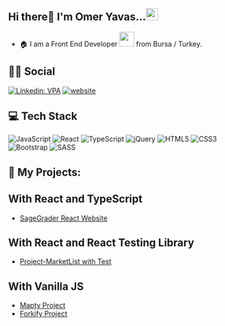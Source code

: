 ## Hi there👋 I'm Omer Yavas...<img src="https://media.giphy.com/media/hvRJCLFzcasrR4ia7z/giphy.gif" width="25px">
- :house: I am a Front End Developer <img src="https://media.giphy.com/media/WUlplcMpOCEmTGBtBW/giphy.gif" width="30"> from Bursa / Turkey.

## :man::woman: Social
[![Linkedin: VPA](https://img.shields.io/badge/linkedin-%230077B5.svg?&style=for-the-badge&logo=linkedin&logoColor=white)](https://www.linkedin.com/in/%C3%B6mer-yava%C5%9F-6602b4228/)
[![website](https://img.shields.io/badge/gmail-f1f2f6.svg?&style=for-the-badge&logo=gmail&logoColor=red)](mailto:omeryavas.pro@gmail.com)


## 💻 Tech Stack

![JavaScript](https://img.shields.io/badge/javascript-%23323330.svg?style=flat&logo=javascript&logoColor=%23F7DF1E) ![React](https://img.shields.io/badge/react-%2320232a.svg?style=flat&logo=react&logoColor=%2361DAFB) ![TypeScript](https://shields.io/badge/TypeScript-3178C6?logo=TypeScript&logoColor=FFF&style=flat-square) ![jQuery](https://img.shields.io/badge/jquery-%230769AD.svg?style=flat&logo=jquery&logoColor=white) ![HTML5](https://img.shields.io/badge/html5-%23E34F26.svg?style=flat&logo=html5&logoColor=white) ![CSS3](https://img.shields.io/badge/css3-%231572B6.svg?style=flat&logo=css3&logoColor=white) ![Bootstrap](https://img.shields.io/badge/bootstrap-%23563D7C.svg?style=flat&logo=bootstrap&logoColor=white) ![SASS](https://img.shields.io/badge/SASS-hotpink.svg?style=flat&logo=SASS&logoColor=white) 

## :star2: My Projects: 
## With React and TypeScript
- <a href="https://project-sagegrader.netlify.app" target="_blank" >SageGrader React Website</a>

## With React and React Testing Library
- <a href="https://github.com/omer-yavas/dailyStudyReact/tree/main/ProjectMarketList" target="_blank" >Project-MarketList with Test</a>
 
## With Vanilla JS
 
 - <a href="https://projectmapty-byomery.netlify.app" target="_blank" >Mapty Project</a>
 - <a href="https://projectforkify-byomery.netlify.app" target="_blank" >Forkify Project</a>
 





<!--
**omer-yavas/omer-yavas** is a ✨ _special_ ✨ repository because its `README.md` (this file) appears on your GitHub profile.

Here are some ideas to get you started:

- 🔭 I’m currently working on ...
- 🌱 I’m currently learning ...
- 👯 I’m looking to collaborate on ...
- 🤔 I’m looking for help with ...
- 💬 Ask me about ...
- 📫 How to reach me: ...
- 😄 Pronouns: ...
- ⚡ Fun fact: ...
-->
